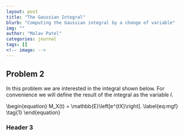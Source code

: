 ```yaml
---
layout: post
title: "The Gaussian Integral"
blurb: "Computing the Gaussian integral by a change of variable"
img: ""
author: "Malav Patel"
categories: journal
tags: []
<!-- image: -->
---
```


## Problem 2

In this problem we are interested in the integral shown below. For convenience we will define the result of the integral as the variable $I$.

\begin{equation} M_X(t) = \mathbb{E}\left[e^{tX}\right]. \label{eq:mgf} \tag{1} \end{equation}



### Header 3


